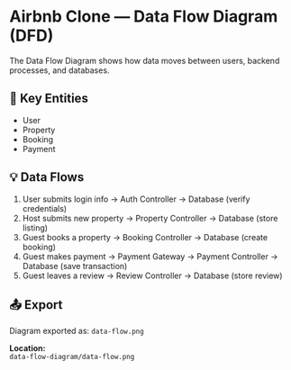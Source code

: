# Airbnb Clone — Data Flow Diagram (DFD)

The Data Flow Diagram shows how data moves between users, backend processes, and databases.

## 🧩 Key Entities
- User
- Property
- Booking
- Payment

## 💡 Data Flows
1. User submits login info → Auth Controller → Database (verify credentials)
2. Host submits new property → Property Controller → Database (store listing)
3. Guest books a property → Booking Controller → Database (create booking)
4. Guest makes payment → Payment Gateway → Payment Controller → Database (save transaction)
5. Guest leaves a review → Review Controller → Database (store review)

## 📤 Export
Diagram exported as: `data-flow.png`

**Location:**  
`data-flow-diagram/data-flow.png`
